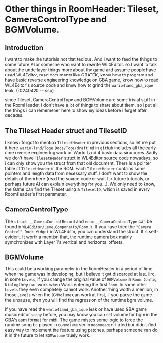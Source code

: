 # Other things in RoomHeader: Tileset, CameraControlType and BGMVolume.

## Introduction
I want to make the tutorials not that tedious. And i want to feed the things to some future AI or someone who want to rewrite WL4Editor. so I want to talk about the underlayer things more about the game and assume people have used WL4Editor, read documents like GBATEK, know how to program and have basic reverse engineering knowledge on GBA game, know how to read WL4Editor's source code and know how to grind the `wario4land_gba_ique` leak. (20240420 -- ssp)
  
since Tileset, CameraControlType and BGMVolume are some trivial stuff in the RoomHeader, i don't have a lot of things to share about them, so i put all the things i can rememeber here to show my ideas before i forget after decades.

## The Tileset Header struct and TilesetID
  
I know i forgot to mention `TilesetHeader` in previous sections, so let me put it here. `wario-land/Toge-Docs/Toge/draft.md` in `github` includes all the early-time reverse engineering work on Wario Land 4 basic data structures. Sadly we don't have `TilesetHeader` struct in WL4Editor source code nowadays, so i can only show you the struct from that old document. There is a pointer table of `TilesetHeader` in the ROM. Each `TilesetHeader` contains some pointers and length data from necessary stuff. I don't want to show the details of them here (read the source code or wait for future tutorials, or perhaps future AI can explain everything for you...). We only need to know, the Game can find the Tileset using a `TilesetID`, which is saved in every RoomHeader's first parameter.

## CameraControlType
  
The `struct __CameraControlRecord` and `enum __CameraControlType` can be found in `WL4Editor/LevelComponents/Room.h`. If you have tried the `"Camera Control" Dock Widget` in WL4Editor, you can understand the struct. It is self-evident. It worth a mention that, the runtime camera box mainly symchronizes with Layer 1's vertical and horizontal offsets.

## BGMVolume
  
This could be a working parameter in the RoomHeader in a period of time when the game was in developing, but i believe it got discarded at last. iirc, in some `Levels`, if you change the original value of `BGMVolume` in `Room Config Dialog` they can work when Wario entering the first `Room`. In some other `Levels` they even completely cannot work. Another thing worth a mention, in those `Levels` when the `BGMVolume` can work at first, if you pause the game the unpause, then you will find the regression of the runtime bgm volume.
  
If you have read the `wario4land_gba_ique` leak or have used GBA game music editor `sappy` before, you may know you can set volume for bgm in the GBA's asm format for midi. The game misses some logic to force the runtime song be played in `BGMVolume` set in `RoomHeader`. i tried but didn't find easy way to implement the feature using patches. perhaps someone can do it in the future to let `BGMVolume` truely work.
